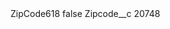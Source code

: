 <?xml version="1.0" encoding="UTF-8"?>
<CustomMetadata xmlns="http://soap.sforce.com/2006/04/metadata" xmlns:xsi="http://www.w3.org/2001/XMLSchema-instance" xmlns:xsd="http://www.w3.org/2001/XMLSchema">
    <label>ZipCode618</label>
    <protected>false</protected>
    <values>
        <field>Zipcode__c</field>
        <value xsi:type="xsd:string">20748</value>
    </values>
</CustomMetadata>
